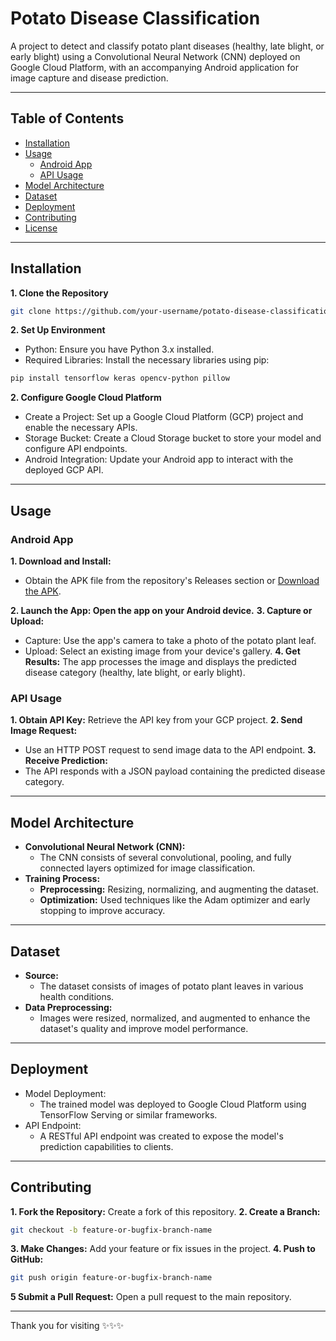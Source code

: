 # Potato Disease Classification

A project to detect and classify potato plant diseases (healthy, late blight, or early blight) using a Convolutional Neural Network (CNN) deployed on Google Cloud Platform, with an accompanying Android application for image capture and disease prediction.

---

## Table of Contents
- [Installation](#installation)
- [Usage](#usage)
  - [Android App](#android-app)
  - [API Usage](#api-usage)
- [Model Architecture](#model-architecture)
- [Dataset](#dataset)
- [Deployment](#deployment)
- [Contributing](#contributing)
- [License](#license)

---

## Installation

**1. Clone the Repository**
```bash
git clone https://github.com/your-username/potato-disease-classification.git
```

**2. Set Up Environment**
- Python: Ensure you have Python 3.x installed.
- Required Libraries: Install the necessary libraries using pip:
```bash
pip install tensorflow keras opencv-python pillow
```
**2. Configure Google Cloud Platform**
- Create a Project: Set up a Google Cloud Platform (GCP) project and enable the necessary APIs.
- Storage Bucket: Create a Cloud Storage bucket to store your model and configure API endpoints.
- Android Integration: Update your Android app to interact with the deployed GCP API.

---

## Usage
### Android App
**1. Download and Install:**
- Obtain the APK file from the repository's Releases section or [Download the APK](https://github.com/Ahmad-Reza/Potato-Guard/releases/download/v1.0.0/app-debug.apk).

**2. Launch the App: Open the app on your Android device.**
**3. Capture or Upload:**
- Capture: Use the app's camera to take a photo of the potato plant leaf.
- Upload: Select an existing image from your device's gallery.
**4. Get Results:** The app processes the image and displays the predicted disease category (healthy, late blight, or early blight).
  
### API Usage
**1. Obtain API Key:** Retrieve the API key from your GCP project.
**2. Send Image Request:**
- Use an HTTP POST request to send image data to the API endpoint.
**3. Receive Prediction:**
- The API responds with a JSON payload containing the predicted disease category.

---

## Model Architecture
- **Convolutional Neural Network (CNN):**
  - The CNN consists of several convolutional, pooling, and fully connected layers optimized for image classification.
- **Training Process:**
  - **Preprocessing:** Resizing, normalizing, and augmenting the dataset.
  - **Optimization:** Used techniques like the Adam optimizer and early stopping to improve accuracy.

---

## Dataset
- **Source:**
  - The dataset consists of images of potato plant leaves in various health conditions.
- **Data Preprocessing:**
  - Images were resized, normalized, and augmented to enhance the dataset's quality and improve model performance.

---

## Deployment
- Model Deployment:
  - The trained model was deployed to Google Cloud Platform using TensorFlow Serving or similar frameworks.
- API Endpoint:
  - A RESTful API endpoint was created to expose the model's prediction capabilities to clients.

---

## Contributing
**1. Fork the Repository:** Create a fork of this repository.
**2. Create a Branch:**
```bash
git checkout -b feature-or-bugfix-branch-name
```
**3. Make Changes:** Add your feature or fix issues in the project.
**4. Push to GitHub:**
```bash
git push origin feature-or-bugfix-branch-name
```
**5 Submit a Pull Request:** Open a pull request to the main repository.

---

Thank you for visiting ✨✨✨
